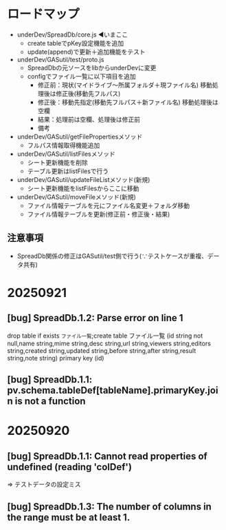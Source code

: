 # ロードマップ

- underDev/SpreadDb/core.js ◀いまここ
  - create tableでpKey設定機能を追加
  - update(append)で更新＋追加機能をテスト
- underDev/GASutil/test/proto.js
  - SpreadDbの元ソースをlibからunderDevに変更
  - configでファイル一覧に以下項目を追加
      - 修正前：現状(マイドライブ〜所属フォルダ＋現ファイル名)
          移動処理後は修正後(移動先フルパス)
      - 修正後：移動先指定(移動先フルパス＋新ファイル名)
          移動処理後は空欄
      - 結果：処理前は空欄、処理後は修正前
      - 備考
- underDev/GASutil/getFilePropertiesメソッド
  - フルパス情報取得機能追加
- underDev/GASutil/listFilesメソッド
  - シート更新機能を削除
  - テーブル更新はlistFilesで行う
- underDev/GASutil/updateFileListメソッド(新規)
  - シート更新機能をlistFilesからここに移動
- underDev/GASutil/moveFileメソッド(新規)
  - ファイル情報テーブルを元にファイル名変更＋フォルダ移動
  - ファイル情報テーブルを更新(修正前・修正後・結果)

## 注意事項

- SpreadDb関係の修正はGASutil/test側で行う(∵テストケースが重複、データ共有)

# 20250921

## [bug] SpreadDb.1.2: Parse error on line 1
drop table if exists `ファイル一覧`;create table ファイル一覧 (id string not null,name string,mime string,desc string,url string,viewers string,editors string,created string,updated string,before string,after string,result string,note string) primary key (id)

## [bug] SpreadDb.1.1: pv.schema.tableDef[tableName].primaryKey.join is not a function

# 20250920

## [bug] SpreadDb.1.1: Cannot read properties of undefined (reading 'colDef')

⇒ テストデータの設定ミス

## [bug] SpreadDb.1.3: The number of columns in the range must be at least 1.